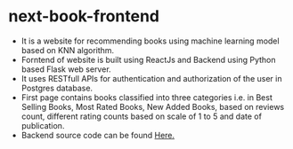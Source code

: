 # next-book-frontend
<ul>
  <li>It is a website for recommending books using machine learning model based on KNN algorithm.</li>
  <li>Forntend of website is built using ReactJs and Backend using Python based Flask web server.</li>
  <li>It uses RESTfull APIs for authentication and authorization of the user in Postgres database.</li>
  <li>First page contains books classified into three categories i.e. in Best Selling Books, Most Rated Books, New Added Books, 
  based on reviews count, different rating counts based on scale of 1 to 5 and date of publication.</li>
  <li>Backend source code can be found <a href="https://github.com/SJ-3103/next-book-backend">Here.</a></li>
</ul>
